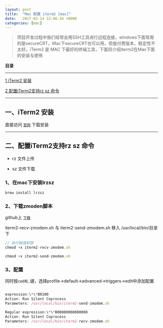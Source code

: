 ```yaml
---
layout: post
title:  "Mac 配置 iterm2 [mac]"
date:   2017-02-14 22:46:16 +0800
categories: [mac]
---
```


> 项目开发过程中我们经常会用SSH工具进行远程连接，windows下面常用的是secureCRT，Mac下secureCRT也可以用，但是付费版本，稳定性不太好。iTerm2 是 MAC 下最好的终端工具，下面将介绍iterm2在Max下面的安装与使用


**目录**

---

[1 iTerm2 安装](#一iterm2-安装)

[2 配置iTerm2支持rz sz 命令](#二配置iterm2支持rz-sz-命令)

---

## 一、iTerm2 安装

直接访问 [`官网`](http://www.iterm2.com/) 下载安装

---

##  二、配置iTerm2支持rz sz 命令

- rz 文件上传
 
- sz 文件下载

### 1、在mac下安装lrzsz

```javascript
brew install lrzsz
```


### 2、下载zmoden脚本 

github上 [`下载`](https://github.com/mmastrac/iterm2-zmodem)

iterm2-recv-zmodem.sh 与 iterm2-send-zmodem.sh 移入  /usr/local/bin/目录下

```javascript
// 执行赋值权限
chmod +x iterm2-recv-zmodem.sh

chmod +x iterm2-send-zmodem.sh
```



### 3、配置 

同时按`cmd和,`键，选择profile->default->advanced->triggers->edit中添加配置

```javascript

expression:\*\*B0100
Action: Run Silent Coprocess
Parameters: /usr/local/bin/iterm2-send-zmodem.sh

Regular expression:\*\*B00000000000000
Action: Run Silent Coprocess
Parameters: /usr/local/bin/iterm2-recv-zmodem.sh
```



